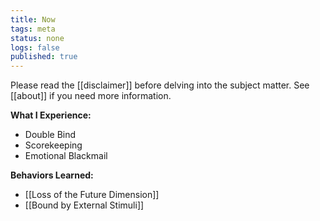 ```yaml
---
title: Now
tags: meta
status: none
logs: false
published: true
---
```


Please read the [[disclaimer]] before delving into the subject matter. See [[about]] if you need more information.

**What I Experience:**
- Double Bind
- Scorekeeping
- Emotional Blackmail


**Behaviors Learned:**
- [[Loss of the Future Dimension]]
- [[Bound by External Stimuli]]